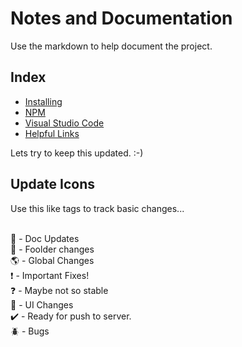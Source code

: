 # Notes and Documentation
Use the markdown to help document the project.

## Index
- [Installing](installing.md) 
- [NPM](NPM/) 
- [Visual Studio Code](VSCode/)  
- [Helpful Links](links.md) 




Lets try to keep this updated. :-)

## Update Icons
Use this like tags to track basic changes...

<br>:notebook:          - Doc Updates
<br>:file_folder:       - Foolder changes
<br>:earth_americas:    - Global Changes
<br>:exclamation:       - Important Fixes!
<br>:question:          - Maybe not so stable
<br>:eyes:              - UI Changes
<br>:heavy_check_mark:  - Ready for push to server. 
<br>:beetle:            - Bugs
